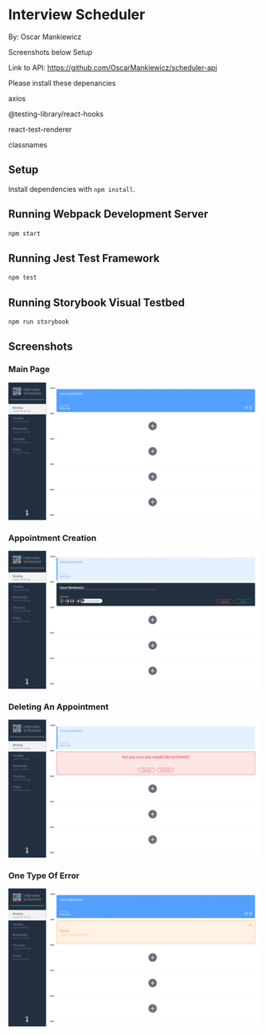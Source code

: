 # Interview Scheduler

By: Oscar Mankiewicz

Screenshots below Setup

Link to API: https://github.com/OscarMankiewicz/scheduler-api

Please install these depenancies

axios

@testing-library/react-hooks

react-test-renderer

classnames

## Setup

Install dependencies with `npm install`.

## Running Webpack Development Server

```sh
npm start
```

## Running Jest Test Framework

```sh
npm test
```

## Running Storybook Visual Testbed

```sh
npm run storybook
```

## Screenshots
### Main Page
![](docs/scheduler-main.png)
### Appointment Creation
![](docs/scheduler-create.png)
### Deleting An Appointment
![](docs/scheduler-delete.png)
### One Type Of Error
![](docs/scheduler-error.png)
